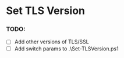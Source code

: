 # Set TLS Version

### TODO:
- [ ] Add other versions of TLS/SSL
- [ ] Add switch params to .\Set-TLSVersion.ps1